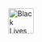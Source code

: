 <img alt="Black Lives Matter Badge" style="" width="50" class="maker-badge__btn-img" src="https://tinify-bucket.s3-us-west-1.amazonaws.com/blm-blue-round.png">
